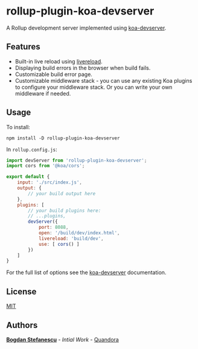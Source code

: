 # rollup-plugin-koa-devserver

A Rollup development server implemented using [koa-devserver](https://github.com/bstefanescu/koa-devserver).

## Features

* Built-in live reload using [livereload](https://github.com/napcs/node-livereload).
* Displaying build errors in the browser when build fails.
* Customizable build error page.
* Customizable middleware stack - you can use any existing Koa plugins to configure your middleware stack. Or you can write your own middleware if needed.

## Usage

To install:

```
npm install -D rollup-plugin-koa-devserver
```

In `rollup.config.js`:

```javascript
import devServer from 'rollup-plugin-koa-devserver';
import cors from '@koa/cors';

export default {
	input: './src/index.js',
	output: {
		// your build output here
	},
	plugins: [
		// your build plugins here:
		// ...plugins,
	    devServer({
	    	port: 8088,
	    	open: '/build/dev/index.html',
	    	livereload: 'build/dev',
	    	use: [ cors() ]
	    })
    ]
}
```

For the full list of options see the [koa-devserver](https://github.com/bstefanescu/koa-devserver) documentation.

## License

[MIT](LICENSE)

## Authors

**[Bogdan Stefanescu](mailto:bogdan@quandora.com)** - *Intial Work* - [Quandora](https://quandora.com)
